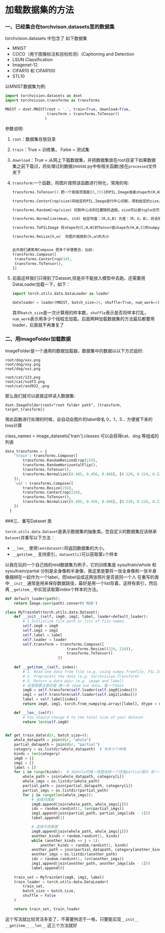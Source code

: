 # 加载数据集的方法
### 一、已经集合在torchvison.datasets里的数据集

torchvision.datasets 中包含了 如下数据集

* MNIST
* COCO（用于图像标注和目标检测）(Captioning and Detection
* LSUN Classification
* Imagenet-12
* CIFAR10 和 CIFAR100
* STL10

以MNIST数据集为例:

```python
import torchvision.datasets as dset
import torchvision.transforms as transforms

MNIST = dset.MNIST(root = '.', train=True, download=True,
                   transform = transforms.ToTensor()
                  )
```

参数说明: 

1. `root`：数据集存放目录

2. `train`：True = 训练集， False = 测试集

3. `download`：True = 从网上下载数据集，并把数据集放在root目录下如果数据集之前下载过，将处理过的数据(minist.py中有相关函数)放在`processed`文件夹下

4. `transform`:一个函数，将图片按照该函数进行转化，常用的有:

   ```python
   transforms.ToTensor() 把一个取值范围是[0,255]的PIL.Image或者shape为(H,W,C)的numpy.ndarray，转换成形状为[C,H,W]，取值范围是[0,1.0]的torch.FloadTensor
   
   transforms.CenterCrop(size)将给定的PIL.Image进行中心切割，得到给定的size，size可以是tuple，(target_height, target_width)。size也可以是一个Integer，在这种情况下，切出来的图片的形状是正方形。
   
   transforms.RandomCrop(size) 切割中心点的位置随机选取。size可以是tuple也可以是Integer。
   
   transforms.Normalize(mean, std) 给定均值：(R,G,B) 方差：（R，G，B），将会把Tensor正则化。即：Normalized_image=(image-mean)/std。
   
   transforms.ToPILImage 将shape为(C,H,W)的Tensor或shape为(H,W,C)的numpy.ndarray转换成PIL.Image，值不变。
   
   transforms.Resize(h,w)  将图片缩放到(h,w)的大小
   
   
   此外我们通常用Compose 把多个步骤整合，比如:
   transforms.Compose([
   	transforms.CenterCrop(10),
   	transforms.ToTensor(),
   ])
   ```

5. 前面这样我们只得到了Dataset,但是并不能放入模型中去跑，还需要用DataLoader加载一下，如下：

   ~~~python
   import torch.utils.data.DataLoader as loader
   
   dateloader = loader(MNIST, batch_size=24, shuffle=True, num_work=4)
   ~~~

   其中`batch_size`是一次计算用的样本数，`shuffle`表示是否将样本打乱，`num_work`表示用多少个线程去加载。后面两种加载数据集的方法最后都要用loader，后面就不再重复了

### 二、用ImageFolder加载数据

ImageFolder是一个通用的数据加载器，数据集中的数据以以下方式组织:

```
root/dog/xxx.png
root/dog/xxy.png
root/dog/xxz.png

root/cat/123.png
root/cat/nsdf3.png
root/cat/asd932_.png
```

那么我们就可以直接这样读入数据集:

```
dset.ImageFolder(root="root folder path", [transform, target_transform])
```

用此函数进行处理的时候，会自动会图片的label命名 0，1，3... 方便接下来的loss计算

class_names = image_datasets['train'].classes 可以会获得cat、dog 等组成的列表

```python
data_transforms = {
    'train': transforms.Compose([
        transforms.RandomResizedCrop(224),
        transforms.RandomHorizontalFlip(),
        transforms.ToTensor(),
        transforms.Normalize([0.485, 0.456, 0.406], [0.229, 0.224, 0.225])
    ]),
    'val': transforms.Compose([
        transforms.Resize(256),
        transforms.CenterCrop(224),
        transforms.ToTensor(),
        transforms.Normalize([0.485, 0.456, 0.406], [0.229, 0.224, 0.225])
    ])
  }
```



###三、重写Dataset 类

`torch.utils.data.Dataset`是表示数据集的抽象类。您自定义的数据集应该继承`Dataset`并重写以下方法：

- `__len__` 使用`len(dataset)`将返回数据集的大小。
- `__getitem__` 支持索引，`dataset[i]`可以获取第`i`个样本

以我在玩的一个自己拍的reid数据集为例子，它的训练集是 sysu/train/whole  和 sysu/train/partial 分别是全身像和半身像，我这里是要将一张全身像和一张半身像捆绑在一起作为一个label，而label设成这两张照片是否是同一个人 在重写的类中`__init__`通常是用来保存数据路径，最好是用一个list存着，这样有索引，然后再`__getitem__`中实现读取第index个样本的方法。

```python
def default_loader(path):
    return Image.open(path).convert('RGB')

class MyTrainSet(torch.utils.data.Dataset):
    def __init__(self, img0, img1, label, loader=default_loader):
        # 1.Initialize file path or list of file names.
        self.img0 = img0
        self.img1 = img1
        self.label = label
        self.loader = loader
        self.transform = transforms.Compose([
                            transforms.Resize((224, 224)),
                            transforms.ToTensor()
                        ])
    
    def __getitem__(self, index):
        # 1. Read one data from file (e.g. using numpy.fromfile, PIL.Image.open)
        # 2. Preprocess the data (e.g. torchvision.Transform)
        # 3. Return a data pair (e.g. image and label)
        # 这里需要注意的是 第一步 read one data，是一个data
        img0 = self.transform(self.loader(self.img0[index]))
        img1 = self.transform(self.loader(self.img1[index]))
        label = self.label[index]
        return img0, img1, torch.from_numpy(np.array([label], dtype = np.float32)) 

    def __len__(self):
        # You should change 0 to the total size of your dataset
        return len(self.img0)
    

def get_train_data(dir, batch_size=4):
    whole_datapath = join(dir, "whole")
    partial_datapath = join(dir, "partial")
    category = os.listdir(whole_datapath)  # 有多少个种类
    kinds = len(category)
    img0 = []
    img1 = []
    label = []
    for i in range(kinds):  # 对whole的每一张图选择一个同类partial图片 和一个不同类partial图片捆绑
        whole_path = join(whole_datapath, category[i])
        whole_imgs = os.listdir(whole_path)
        partial_path = join(partial_datapath, category[i])
        partial_imgs = os.listdir(partial_path)
        for j in range(len(whole_imgs)):
            # 选择同类图
            img0.append(join(whole_path, whole_imgs[j]))
            idx = random.randint(1, len(partial_imgs))
            img1.append(join(partial_path, partial_imgs[idx - 1]))
            label.append(1)

            # 选择不同类图
            img0.append(join(whole_path, whole_imgs[j]))
            another_kinds = random.randint(1, kinds)
            while (another_kinds == j + 1):
                another_kinds = random.randint(1, kinds)
            another_path = join(partial_datapath, category[another_kinds - 1])
            another_imgs = os.listdir(another_path)
            idx = random.randint(1, len(another_imgs))
            img1.append(join(another_path, another_imgs[idx - 1]))
            label.append(0)      
    
    train_set = MyTrainSet(img0, img1, label)
    train_loader = torch.utils.data.DataLoader(
        train_set,
        batch_size = batch_size,
        shuffle = False
    )

    return train_set, train_loader
```

这个写法就比较灵活多变了，不需要拘泥于一格，只要能实现`__init__` `__getitem__` `__len__` 这三个方法就好